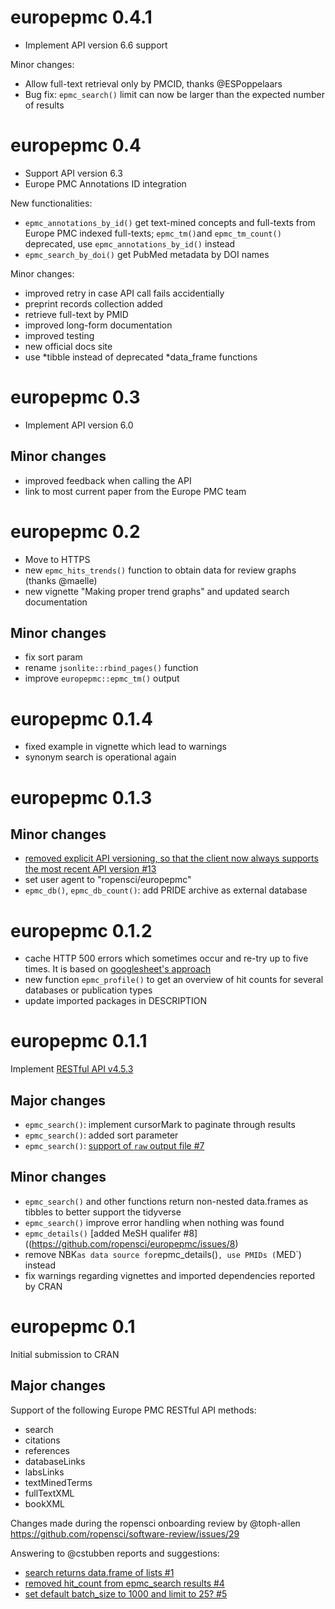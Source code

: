 # europepmc 0.4.1

- Implement API version 6.6 support

Minor changes:

- Allow full-text retrieval only by PMCID, thanks @ESPoppelaars
- Bug fix: `epmc_search()` limit can now be larger than the expected number of results

# europepmc 0.4

- Support API version 6.3
- Europe PMC Annotations ID integration

New functionalities:

- `epmc_annotations_by_id()` get text-mined concepts and full-texts from Europe PMC indexed full-texts;  `epmc_tm()`and `epmc_tm_count()` deprecated, use `epmc_annotations_by_id()` instead
- `epmc_search_by_doi()` get PubMed metadata by DOI names

Minor changes:

- improved retry in case API call fails accidentially
- preprint records collection added
- retrieve full-text by PMID
- improved long-form documentation
- improved testing
- new official docs site
- use *tibble instead of deprecated *data_frame functions

# europepmc 0.3

- Implement API version 6.0

## Minor changes

- improved feedback when calling the API
- link to most current paper from the Europe PMC team

# europepmc 0.2

- Move to HTTPS
- new `epmc_hits_trends()` function to obtain data for review graphs (thanks @maelle)
- new vignette "Making proper trend graphs" and updated search documentation

## Minor changes

- fix sort param
- rename `jsonlite::rbind_pages()` function
- improve `europepmc::epmc_tm()` output

# europepmc 0.1.4

- fixed example in vignette which lead to warnings
- synonym search is operational again

# europepmc 0.1.3

## Minor changes

- [removed explicit API versioning, so that the client now always supports the most recent API version #13](https://github.com/ropensci/europepmc/issues/13)
- set user agent to "ropensci/europepmc"
- `epmc_db()`, `epmc_db_count()`: add PRIDE archive as external database

# europepmc 0.1.2

- cache HTTP 500 errors which sometimes occur and re-try up to five times. It is based on [googlesheet's approach](https://github.com/jennybc/googlesheets/commit/a91403ecb8ab5d8059bf14a9f9878ab68a829f0a)
- new function `epmc_profile()` to get an overview of hit counts for several databases or publication types
- update imported packages in DESCRIPTION

# europepmc 0.1.1

Implement [RESTful API v4.5.3](https://europepmc.org/docs/Europe_PMC_RESTful_Release_Notes.pdf)

## Major changes

- `epmc_search()`: implement cursorMark to paginate through results
- `epmc_search()`: added sort parameter
- `epmc_search()`: [support of `raw` output file #7](https://github.com/ropensci/europepmc/issues/7)

## Minor changes

- `epmc_search()` and other functions return non-nested data.frames as tibbles to better support the tidyverse
- `epmc_search()` improve error handling when nothing was found
- `epmc_details()` [added MeSH qualifer #8]((https://github.com/ropensci/europepmc/issues/8)
- remove NBK` as data source for `epmc_details()`, use PMIDs (`MED`) instead
- fix warnings regarding vignettes and imported dependencies reported by CRAN

# europepmc 0.1

Initial submission to CRAN

## Major changes

Support of the following  Europe PMC RESTful API methods:

- search
- citations
- references
- databaseLinks
- labsLinks
- textMinedTerms
- fullTextXML
- bookXML

Changes made during the ropensci onboarding review by @toph-allen <https://github.com/ropensci/software-review/issues/29>

Answering to @cstubben reports and suggestions:

- [search returns data.frame of lists #1](https://github.com/ropensci/europepmc/issues/1)
- [removed hit_count from epmc_search results #4](https://github.com/ropensci/europepmc/issues/4)
- [set default batch_size to 1000 and limit to 25? #5](https://github.com/ropensci/europepmc/issues/4)

